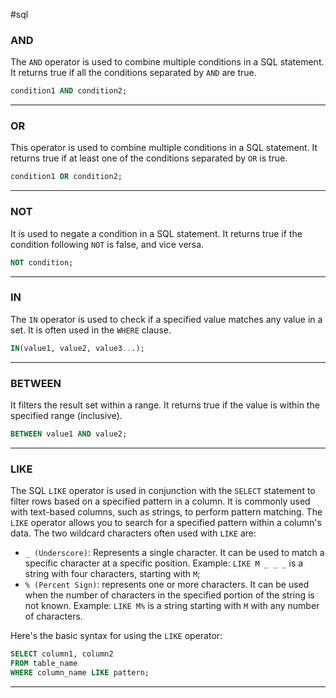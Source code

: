 #sql
### AND

The `AND` operator is used to combine multiple conditions in a SQL statement. It returns true if all the conditions separated by `AND` are true.

```SQL
condition1 AND condition2;
```

---------------------

### OR

This operator is used to combine multiple conditions in a SQL statement. It returns true if at least one of the conditions separated by `OR` is true.

```SQL
condition1 OR condition2;
```

--------------------------

### NOT

It is used to negate a condition in a SQL statement. It returns true if the condition following `NOT` is false, and vice versa.

```SQL
NOT condition;
```

-------------------------

### IN

The `IN` operator is used to check if a specified value matches any value in a set. It is often used in the `WHERE` clause.

```SQL
IN(value1, value2, value3...);
```

-------------

### BETWEEN

It filters the result set within a range. It returns true if the value is within the specified range (inclusive).

```SQL
BETWEEN value1 AND value2;
```

---------------

### LIKE

The SQL `LIKE` operator is used in conjunction with the `SELECT` statement to filter rows based on a specified pattern in a column. It is commonly used with text-based columns, such as strings, to perform pattern matching. The `LIKE` operator allows you to search for a specified pattern within a column's data. The two wildcard characters often used with `LIKE` are:

- `_ (Underscore)`: Represents a single character. It can be used to match a specific character at a specific position. Example: `LIKE M _ _ _` is a string with four characters, starting with `M`;
- `% (Percent Sign)`: represents one or more characters. It can be used when the number of characters in the specified portion of the string is not known. Example: `LIKE M%` is a string starting with `M` with any number of characters.

Here's the basic syntax for using the `LIKE` operator:

```SQL
SELECT column1, column2 
FROM table_name 
WHERE column_name LIKE pattern;
```

---------------

